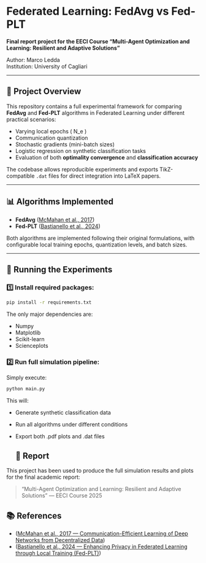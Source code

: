 # Federated Learning: FedAvg vs Fed-PLT

**Final report project for the EECI Course “Multi-Agent Optimization and Learning: Resilient and Adaptive Solutions”**

Author: Marco Ledda  
Institution: University of Cagliari

---

## 📖 Project Overview

This repository contains a full experimental framework for comparing **FedAvg** and **Fed-PLT** algorithms in Federated Learning under different practical scenarios:

- Varying local epochs \( N_e \)
- Communication quantization
- Stochastic gradients (mini-batch sizes)
- Logistic regression on synthetic classification tasks
- Evaluation of both **optimality convergence** and **classification accuracy**

The codebase allows reproducible experiments and exports TikZ-compatible `.dat` files for direct integration into LaTeX papers.

---

## 📊 Algorithms Implemented

- **FedAvg** ([McMahan et al., 2017](https://arxiv.org/abs/1602.05629))  
- **Fed-PLT** ([Bastianello et al., 2024](https://arxiv.org/abs/2401.03849))

Both algorithms are implemented following their original formulations, with configurable local training epochs, quantization levels, and batch sizes.

---

## 🚀 Running the Experiments

### 1️⃣ Install required packages:

```bash
pip install -r requirements.txt
```

The only major dependencies are:
- Numpy
- Matplotlib
- Scikit-learn
- Scienceplots

### 2️⃣ Run full simulation pipeline:
Simply execute:
```bash
python main.py
```

This will:
* Generate synthetic classification data
* Run all algorithms under different conditions
* Export both .pdf plots and .dat files

  ## 📄 Report
This project has been used to produce the full simulation results and plots for the final academic report:
> “Multi-Agent Optimization and Learning: Resilient and Adaptive Solutions” — EECI Course 2025

## 📚 References
* ([McMahan et al., 2017 — Communication-Efficient Learning of Deep Networks from Decentralized Data](https://arxiv.org/abs/1602.05629))
* ([Bastianello et al., 2024 — Enhancing Privacy in Federated Learning through Local Training (Fed-PLT)](https://arxiv.org/abs/2401.03849))

